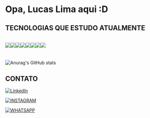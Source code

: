 # Opa, Lucas Lima aqui :D


## TECNOLOGIAS QUE ESTUDO ATUALMENTE

<div style="display: inline_block"><br>
  <img src="https://img.shields.io/badge/C%23-239120?style=for-the-badge&logo=c-sharp&logoColor=white](https://img.shields.io/badge/C%23-239120?style=for-the-badge&logo=c-sharp&logoColor=white"><img src="https://img.shields.io/badge/.NET-5C2D91?style=for-the-badge&logo=.net&logoColor=white"><img src="https://img.shields.io/badge/HTML5-E34F26?style=for-the-badge&logo=html5&logoColor=white"><img src="https://img.shields.io/badge/CSS3-1572B6?style=for-the-badge&logo=css3&logoColor=white"><img src="https://img.shields.io/badge/Bootstrap-563D7C?style=for-the-badge&logo=bootstrap&logoColor=white"><img src="https://img.shields.io/badge/JavaScript-323330?style=for-the-badge&logo=javascript&logoColor=F7DF1E"><img src="https://img.shields.io/badge/MySQL-005C84?style=for-the-badge&logo=mysql&logoColor=white"><img src="https://img.shields.io/badge/Microsoft_SQL_Server-CC2927?style=for-the-badge&logo=microsoft-sql-server&logoColor=white"
</div>

#

![Anurag's GitHub stats](https://github-readme-stats.vercel.app/api?username=LimaLucas21&show_icons=true&theme=synthwave)

## CONTATO

[![LinkedIn](https://img.shields.io/badge/LinkedIn-0077B5?style=for-the-badge&logo=linkedin&logoColor=white
)](https://www.linkedin.com/feed/update/urn:li:share:7043391532220985344/)

[![INSTAGRAM](https://img.shields.io/badge/Instagram-E4405F?style=for-the-badge&logo=instagram&logoColor=white
)](https://www.instagram.com/lima_lucas.21/)

[![WHATSAPP](https://img.shields.io/badge/WhatsApp-25D366?style=for-the-badge&logo=whatsapp&logoColor=white
)](https://wa.me/qr/PQF5O6ABTGFPC1)

